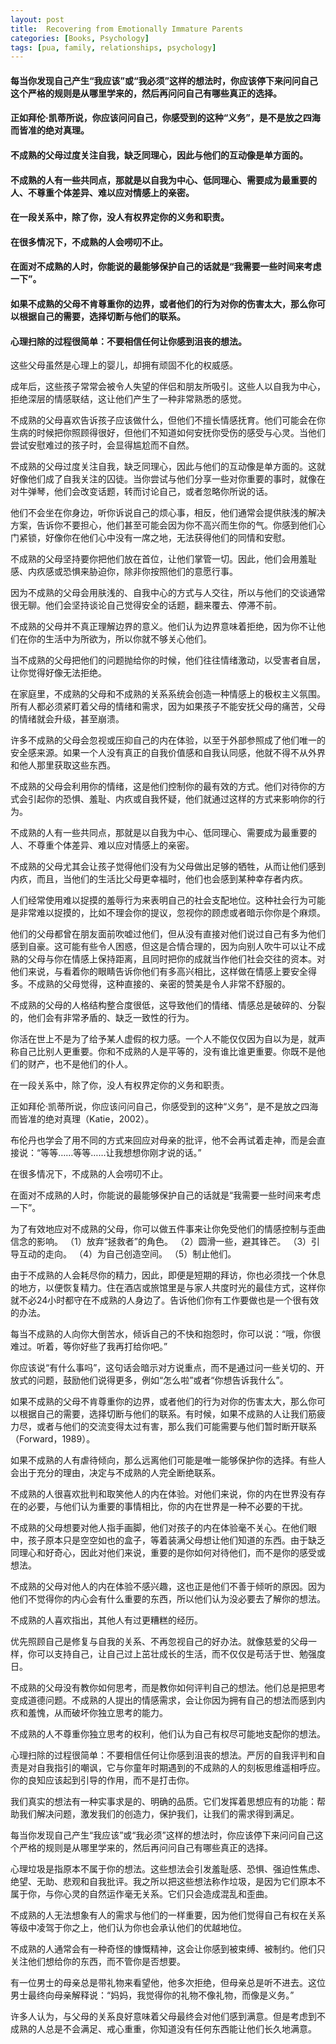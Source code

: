 ```yaml
---
layout: post
title:  Recovering from Emotionally Immature Parents
categories: [Books, Psychology]
tags: [pua, family, relationships, psychology]
---
```

#### 每当你发现自己产生“我应该”或“我必须”这样的想法时，你应该停下来问问自己这个严格的规则是从哪里学来的，然后再问问自己有哪些真正的选择。
#### 正如拜伦·凯蒂所说，你应该问问自己，你感受到的这种“义务”，是不是放之四海而皆准的绝对真理。
#### 不成熟的父母过度关注自我，缺乏同理心，因此与他们的互动像是单方面的。
#### 不成熟的人有一些共同点，那就是以自我为中心、低同理心、需要成为最重要的人、不尊重个体差异、难以应对情感上的亲密。
#### 在一段关系中，除了你，没人有权界定你的义务和职责。
#### 在很多情况下，不成熟的人会唠叨不止。
#### 在面对不成熟的人时，你能说的最能够保护自己的话就是“我需要一些时间来考虑一下”。
#### 如果不成熟的父母不肯尊重你的边界，或者他们的行为对你的伤害太大，那么你可以根据自己的需要，选择切断与他们的联系。
#### 心理扫除的过程很简单：不要相信任何让你感到沮丧的想法。
<!-- more -->
这些父母虽然是心理上的婴儿，却拥有顽固不化的权威感。

成年后，这些孩子常常会被令人失望的伴侣和朋友所吸引。这些人以自我为中心，拒绝深层的情感联结，这让他们产生了一种非常熟悉的感觉。

不成熟的父母喜欢告诉孩子应该做什么，但他们不擅长情感抚育。他们可能会在你生病的时候把你照顾得很好，但他们不知道如何安抚你受伤的感受与心灵。当他们尝试安慰难过的孩子时，会显得尴尬而不自然。

不成熟的父母过度关注自我，缺乏同理心，因此与他们的互动像是单方面的。这就好像他们成了自我关注的囚徒。当你尝试与他们分享一些对你重要的事时，就像在对牛弹琴，他们会改变话题，转而讨论自己，或者忽略你所说的话。

他们不会坐在你身边，听你诉说自己的烦心事，相反，他们通常会提供肤浅的解决方案，告诉你不要担心，他们甚至可能会因为你不高兴而生你的气。你感到他们心门紧锁，好像你在他们心中没有一席之地，无法获得他们的同情和安慰。

不成熟的父母坚持要你把他们放在首位，让他们掌管一切。因此，他们会用羞耻感、内疚感或恐惧来胁迫你，除非你按照他们的意愿行事。

因为不成熟的父母会用肤浅的、自我中心的方式与人交往，所以与他们的交谈通常很无聊。他们会坚持谈论自己觉得安全的话题，翻来覆去、停滞不前。

不成熟的父母并不真正理解边界的意义。他们认为边界意味着拒绝，因为你不让他们在你的生活中为所欲为，所以你就不够关心他们。

当不成熟的父母把他们的问题抛给你的时候，他们往往情绪激动，以受害者自居，让你觉得好像无法拒绝。

在家庭里，不成熟的父母和不成熟的关系系统会创造一种情感上的极权主义氛围。所有人都必须紧盯着父母的情绪和需求，因为如果孩子不能安抚父母的痛苦，父母的情绪就会升级，甚至崩溃。

许多不成熟的父母会忽视或压抑自己的内在体验，以至于外部参照成了他们唯一的安全感来源。如果一个人没有真正的自我价值感和自我认同感，他就不得不从外界和他人那里获取这些东西。

不成熟的父母会利用你的情绪，这是他们控制你的最有效的方式。他们对待你的方式会引起你的恐惧、羞耻、内疚或自我怀疑，他们就通过这样的方式来影响你的行为。

不成熟的人有一些共同点，那就是以自我为中心、低同理心、需要成为最重要的人、不尊重个体差异、难以应对情感上的亲密。

不成熟的父母尤其会让孩子觉得他们没有为父母做出足够的牺牲，从而让他们感到内疚，而且，当他们的生活比父母更幸福时，他们也会感到某种幸存者内疚。

人们经常使用难以捉摸的羞辱行为来表明自己的社会支配地位。这种社会行为可能是非常难以捉摸的，比如不理会你的提议，忽视你的顾虑或者暗示你你是个麻烦。

他们的父母都曾在朋友面前吹嘘过他们，但从没有直接对他们说过自己有多为他们感到自豪。这可能有些令人困惑，但这是合情合理的，因为向别人吹牛可以让不成熟的父母与你在情感上保持距离，且同时把你的成就当作他们社会交往的资本。对他们来说，与看着你的眼睛告诉你他们有多高兴相比，这样做在情感上要安全得多。不成熟的父母觉得，这种直接的、亲密的赞美是令人非常不舒服的。

不成熟的父母的人格结构整合度很低，这导致他们的情绪、情感总是破碎的、分裂的，他们会有非常矛盾的、缺乏一致性的行为。

你活在世上不是为了给予某人虚假的权力感。一个人不能仅仅因为自以为是，就声称自己比别人更重要。你和不成熟的人是平等的，没有谁比谁更重要。你既不是他们的财产，也不是他们的仆人。

在一段关系中，除了你，没人有权界定你的义务和职责。

正如拜伦·凯蒂所说，你应该问问自己，你感受到的这种“义务”，是不是放之四海而皆准的绝对真理（Katie，2002）。

布伦丹也学会了用不同的方式来回应对母亲的批评，他不会再试着走神，而是会直接说：“等等……等等……让我想想你刚才说的话。”

在很多情况下，不成熟的人会唠叨不止。

在面对不成熟的人时，你能说的最能够保护自己的话就是“我需要一些时间来考虑一下”。

为了有效地应对不成熟的父母，你可以做五件事来让你免受他们的情感控制与歪曲信念的影响。 （1）放弃“拯救者”的角色。 （2）圆滑一些，避其锋芒。 （3）引导互动的走向。 （4）为自己创造空间。 （5）制止他们。

由于不成熟的人会耗尽你的精力，因此，即便是短期的拜访，你也必须找一个休息的地方，以便恢复精力。住在酒店或旅馆里是与家人共度时光的最佳方式，这样你就不必24小时都守在不成熟的人身边了。告诉他们你有工作要做也是一个很有效的办法。

每当不成熟的人向你大倒苦水，倾诉自己的不快和抱怨时，你可以说：“哦，你很难过。听着，等你好些了我再打给你吧。”

你应该说“有什么事吗”，这句话会暗示对方说重点，而不是通过问一些关切的、开放式的问题，鼓励他们说得更多，例如“怎么啦”或者“你想告诉我什么”。

如果不成熟的父母不肯尊重你的边界，或者他们的行为对你的伤害太大，那么你可以根据自己的需要，选择切断与他们的联系。有时候，如果不成熟的人让我们筋疲力尽，或者与他们的交流变得太过有害，那么我们可能需要与他们暂时断开联系（Forward，1989）。

如果不成熟的人有虐待倾向，那么远离他们可能是唯一能够保护你的选择。有些人会出于充分的理由，决定与不成熟的人完全断绝联系。

不成熟的人很喜欢批判和取笑他人的内在体验。对他们来说，你的内在世界没有存在的必要，与他们认为重要的事情相比，你的内在世界是一种不必要的干扰。

不成熟的父母想要对他人指手画脚，他们对孩子的内在体验毫不关心。在他们眼中，孩子原本只是空空如也的盒子，等着装满父母想让他们知道的东西。由于缺乏同理心和好奇心，因此对他们来说，重要的是你如何对待他们，而不是你的感受或想法。

不成熟的父母对他人的内在体验不感兴趣，这也正是他们不善于倾听的原因。因为他们不觉得你的内心会有什么重要的东西，所以他们认为没必要去了解你的想法。

不成熟的人喜欢指出，其他人有过更糟糕的经历。

优先照顾自己是修复与自我的关系、不再忽视自己的好办法。就像慈爱的父母一样，你可以支持自己，让自己过上茁壮成长的生活，而不仅仅是苟活于世、勉强度日。

不成熟的父母没有教你如何思考，而是教你如何评判自己的想法。他们总是把思考变成道德问题。不成熟的人提出的情感需求，会让你因为拥有自己的想法而感到内疚和羞愧，从而破坏你独立思考的能力。

不成熟的人不尊重你独立思考的权利，他们认为自己有权尽可能地支配你的想法。

心理扫除的过程很简单：不要相信任何让你感到沮丧的想法。严厉的自我评判和自责是对自我指引的嘲讽，它与你童年时期遇到的不成熟的人的刻板思维遥相呼应。你的良知应该起到引导的作用，而不是打击你。

我们真实的想法有一种实事求是的、明确的品质。它们发挥着思想应有的功能：帮助我们解决问题，激发我们的创造力，保护我们，让我们的需求得到满足。

每当你发现自己产生“我应该”或“我必须”这样的想法时，你应该停下来问问自己这个严格的规则是从哪里学来的，然后再问问自己有哪些真正的选择。

心理垃圾是指原本不属于你的想法。这些想法会引发羞耻感、恐惧、强迫性焦虑、绝望、无助、悲观和自我批评。我之所以把这些想法称作垃圾，是因为它们原本不属于你，与你心灵的自然运作毫无关系。它们只会造成混乱和歪曲。

不成熟的人无法想象有人的需求与他们的一样重要，因为他们觉得自己有权在关系等级中凌驾于你之上，他们认为你也会承认他们的优越地位。

不成熟的人通常会有一种奇怪的慷慨精神，这会让你感到被束缚、被制约。他们只关注他们想给你的东西，而不管你是否想要。

有一位男士的母亲总是带礼物来看望他，他多次拒绝，但母亲总是听不进去。这位男士最终向母亲解释说：“妈妈，我觉得你的礼物不像礼物，而像是义务。”

许多人认为，与父母的关系良好意味着父母最终会对他们感到满意。但是考虑到不成熟的人总是不会满足、戒心重重，你知道没有任何东西能让他们长久地满意。
